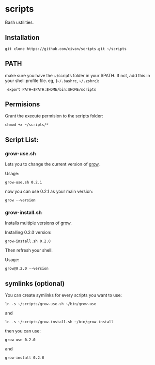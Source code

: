 # scripts
Bash ustilities.

## Installation
```
git clone https://github.com/civan/scripts.git ~/scripts
```

## PATH
make sure you have the ~/scripts folder in your $PATH.
If not, add this in your shell profile file. eg, (`~/.bashrc`, `~/.zshrc`):
```
 export PATH=$PATH:$HOME/bin:$HOME/scripts
```

## Permisions
Grant the execute permision to the scripts folder:

```
chmod +x ~/scripts/*
```


## Script List:
### grow-use.sh
Lets you to change the current version of [grow](https://github.com/grow/grow/releases/).

Usage:
```
grow-use.sh 0.2.1
```

now you can use 0.2.1 as your main version:
```
grow --version
```

### grow-install.sh
Installs multiple versions of [grow](https://github.com/grow/grow/releases/).

Installing 0.2.0 version:
```
grow-install.sh 0.2.0
```

Then refresh your shell.

Usage:
```
grow@0.2.0 --version
```



## symlinks (optional)
You can create symlinks for every scripts you want to use:
```
ln -s ~/scripts/grow-use.sh ~/bin/grow-use
```
and 
```
ln -s ~/scripts/grow-install.sh ~/bin/grow-install
```

then you can use:
```
grow-use 0.2.0
```
and
```
grow-install 0.2.0
```
